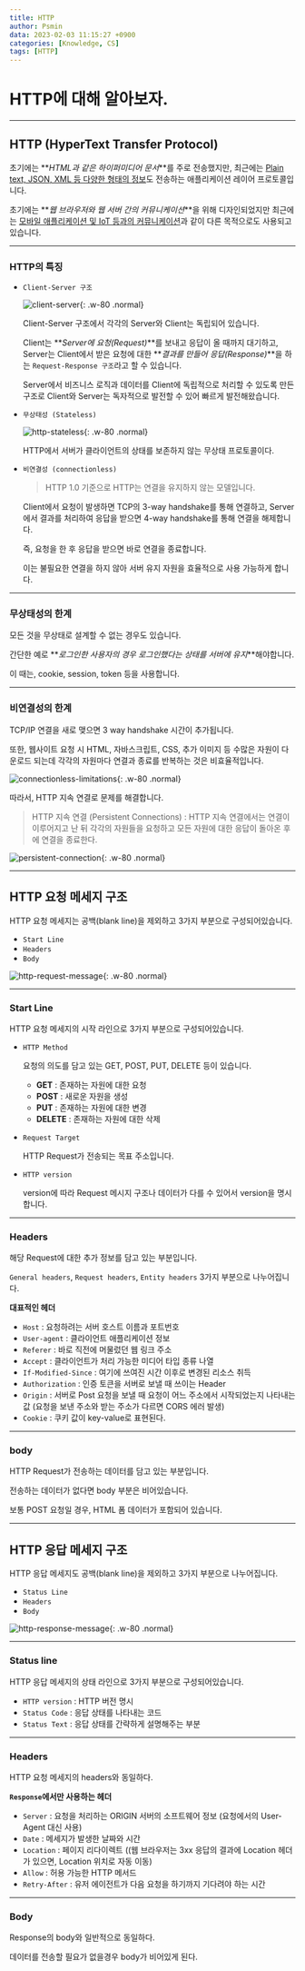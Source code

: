 ```yaml
---
title: HTTP
author: Psmin
data: 2023-02-03 11:15:27 +0900
categories: [Knowledge, CS]
tags: [HTTP]
---
```


# HTTP에 대해 알아보자.

---

## HTTP (HyperText Transfer Protocol)

초기에는 **_HTML과 같은 하이퍼미디어 문서_**를 주로 전송했지만, 최근에는 <u>Plain text, JSON, XML 등 다양한 형태의 정보</u>도 전송하는 애플리케이션 레이어 프로토콜입니다.

초기에는 **_웹 브라우저와 웹 서버 간의 커뮤니케이션_**을 위해 디자인되었지만 최근에는 <u>모바일 애플리케이션 및 IoT 등과의 커뮤니케이션</u>과 같이 다른 목적으로도 사용되고 있습니다.

---

### HTTP의 특징

- `Client-Server 구조`

  ![client-server](/assets/img/client-server.png){: .w-80 .normal}

  Client-Server 구조에서 각각의 Server와 Client는 독립되어 있습니다.

  Client는 **_Server에 요청(Request)_**를 보내고 응답이 올 때까지 대기하고, Server는 Client에서 받은 요청에 대한 **_결과를 만들어 응답(Response)_**을 하는 `Request-Response 구조`라고 할 수 있습니다.

  Server에서 비즈니스 로직과 데이터를 Client에 독립적으로 처리할 수 있도록 만든 구조로 Client와 Server는 독자적으로 발전할 수 있어 빠르게 발전해왔습니다.

- `무상태성 (Stateless)`

  ![http-stateless](/assets/img/http-stateless.png){: .w-80 .normal}

  HTTP에서 서버가 클라이언트의 상태를 보존하지 않는 무상태 프로토콜이다.

- `비연결성 (connectionless)`

  > HTTP 1.0 기준으로 HTTP는 연결을 유지하지 않는 모델입니다.

  Client에서 요청이 발생하면 TCP의 3-way handshake를 통해 연결하고, Server에서 결과를 처리하여 응답을 받으면 4-way handshake를 통해 연결을 해제합니다.

  즉, 요청을 한 후 응답을 받으면 바로 연결을 종료합니다.

  이는 불필요한 연결을 하지 않아 서버 유지 자원을 효율적으로 사용 가능하게 합니다.

---

### 무상태성의 한계

모든 것을 무상태로 설계할 수 없는 경우도 있습니다.

간단한 예로 **_로그인한 사용자의 경우 로그인했다는 상태를 서버에 유지_**해야합니다.

이 때는, cookie, session, token 등을 사용합니다.

---

### 비연결성의 한계

TCP/IP 연결을 새로 맺으면 3 way handshake 시간이 추가됩니다.

또한, 웹사이트 요청 시 HTML, 자바스크립트, CSS, 추가 이미지 등 수많은 자원이 다운로드 되는데 각각의 자원마다 연결과 종료를 반복하는 것은 비효율적입니다.

![connectionless-limitations](/assets/img/connectionless-limitations.png){: .w-80 .normal}

따라서, HTTP 지속 연결로 문제를 해결합니다.

> HTTP 지속 연결 (Persistent Connections)
> : HTTP 지속 연결에서는 연결이 이루어지고 난 뒤 각각의 자원들을 요청하고 모든 자원에 대한 응답이 돌아온 후에 연결을 종료한다.

![persistent-connection](/assets/img/connectionless-limitations.png){: .w-80 .normal}

---

## HTTP 요청 메세지 구조

HTTP 요청 메세지는 공백(blank line)을 제외하고 3가지 부분으로 구성되어있습니다.

- `Start Line`
- `Headers`
- `Body`

![http-request-message](/assets/img/http-request-message.png){: .w-80 .normal}

---

### Start Line

HTTP 요청 메세지의 시작 라인으로 3가지 부분으로 구성되어있습니다.

- `HTTP Method`

  요청의 의도를 담고 있는 GET, POST, PUT, DELETE 등이 있습니다.

  - **GET** : 존재하는 자원에 대한 요청
  - **POST** : 새로운 자원을 생성
  - **PUT** : 존재하는 자원에 대한 변경
  - **DELETE** : 존재하는 자원에 대한 삭제

- `Request Target`

  HTTP Request가 전송되는 목표 주소입니다.

- `HTTP version`

  version에 따라 Request 메시지 구조나 데이터가 다를 수 있어서 version을 명시합니다.

---

### Headers

해당 Request에 대한 추가 정보를 담고 있는 부분입니다.

`General headers`, `Request headers`, `Entity headers` 3가지 부분으로 나누어집니다.

**대표적인 헤더**

- `Host` : 요청하려는 서버 호스트 이름과 포트번호
- `User-agent` : 클라이언트 애플리케이션 정보
- `Referer` : 바로 직전에 머물렀던 웹 링크 주소
- `Accept` : 클라이언트가 처리 가능한 미디어 타입 종류 나열
- `If-Modified-Since` : 여기에 쓰여진 시간 이후로 변경된 리소스 취득
- `Authorization` : 인증 토큰을 서버로 보낼 때 쓰이는 Header
- `Origin` : 서버로 Post 요청을 보낼 때 요청이 어느 주소에서 시작되었는지 나타내는 값 (요청을 보낸 주소와 받는 주소가 다르면 CORS 에러 발생)
- `Cookie` : 쿠키 값이 key-value로 표현된다.

---

### body

HTTP Request가 전송하는 데이터를 담고 있는 부분입니다.

전송하는 데이터가 없다면 body 부분은 비어있습니다.

보통 POST 요청일 경우, HTML 폼 데이터가 포함되어 있습니다.

---

## HTTP 응답 메세지 구조

HTTP 응답 메세지도 공백(blank line)을 제외하고 3가지 부분으로 나누어집니다.

- `Status Line`
- `Headers`
- `Body`

![http-response-message](/assets/img/http-response-message.png){: .w-80 .normal}

---

### Status line

HTTP 응답 메세지의 상태 라인으로 3가지 부분으로 구성되어있습니다.

- `HTTP version` : HTTP 버전 명시
- `Status Code` : 응답 상태를 나타내는 코드
- `Status Text` : 응답 상태를 간략하게 설명해주는 부분

---

### Headers

HTTP 요청 메세지의 headers와 동일하다.

**`Response`에서만 사용하는 헤더**

- `Server` : 요청을 처리하는 ORIGIN 서버의 소프트웨어 정보 (요청에서의 User-Agent 대신 사용)
- `Date` : 메세지가 발생한 날짜와 시간
- `Location` : 페이지 리다이렉트 ((웹 브라우저는 3xx 응답의 결과에 Location 헤더가 있으면, Location 위치로 자동 이동)
- `Allow` : 허용 가능한 HTTP 메서드
- `Retry-After` : 유저 에이전트가 다음 요청을 하기까지 기다려야 하는 시간

---

### Body

Response의 body와 일반적으로 동일하다.

데이터를 전송할 필요가 없을경우 body가 비어있게 된다.
